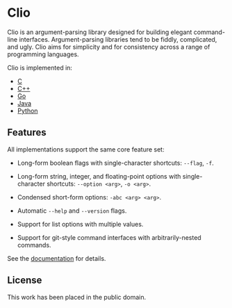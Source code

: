 
# Clio

Clio is an argument-parsing library designed for building elegant command-line interfaces. Argument-parsing libraries tend to be fiddly, complicated, and ugly. Clio aims for simplicity and for consistency across a range of programming languages.

Clio is implemented in:

* [C](http://mulholland.xyz/docs/clio/api/c//)
* [C++](http://mulholland.xyz/docs/clio/api/cpp//)
* [Go](http://mulholland.xyz/docs/clio/api/go//)
* [Java](http://mulholland.xyz/docs/clio/api/java//)
* [Python](http://mulholland.xyz/docs/clio/api/python//)



## Features

All implementations support the same core feature set:

* Long-form boolean flags with single-character shortcuts: `--flag`, `-f`.

* Long-form string, integer, and floating-point options with
  single-character shortcuts: `--option <arg>`, `-o <arg>`.

* Condensed short-form options: `-abc <arg> <arg>`.

* Automatic `--help` and `--version` flags.

* Support for list options with multiple values.

* Support for git-style command interfaces with arbitrarily-nested commands.

See the [documentation][docs] for details.

[docs]: http://mulholland.xyz/docs/clio/



## License

This work has been placed in the public domain.
